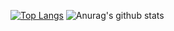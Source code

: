 
[![Top Langs](https://github-readme-stats.vercel.app/api/top-langs/?username=SpensDee&layout=compact)](https://github.com/SpensDee/github-readme-stats)
![Anurag's github stats](https://github-readme-stats.vercel.app/api?username=SpensDee&show_icons=true&theme=radical)
